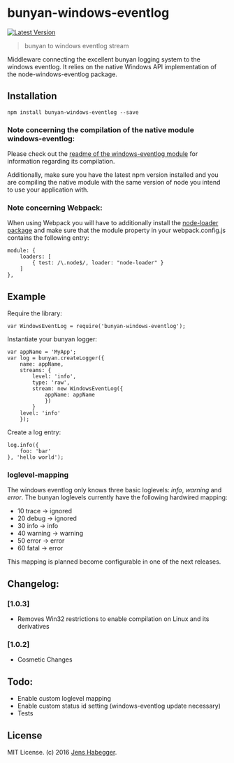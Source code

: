 # bunyan-windows-eventlog

[![Latest Version](https://img.shields.io/npm/v/bunyan-windows-eventlog.svg?style=flat-square)](https://npmjs.org/package/bunyan-windows-eventlog)

> bunyan to windows eventlog stream

Middleware connecting the excellent bunyan logging system to the windows eventlog. It relies on the native Windows API implementation of the node-windows-eventlog package. 

## Installation

    npm install bunyan-windows-eventlog --save 

### Note concerning the compilation of the native module windows-eventlog:

Please check out the [readme of the windows-eventlog module](https://github.com/jfromaniello/node-windows-eventlog) for information regarding its compilation. 

Additionally, make sure you have the latest npm version installed and you are compiling the native module with the same version of node you intend to use your application with.

### Note concerning Webpack:

When using Webpack you will have to additionally install the [node-loader package](https://www.npmjs.com/package/node-loader) and make sure that the module property in your webpack.config.js contains the following entry:

    module: {
        loaders: [
            { test: /\.node$/, loader: "node-loader" }
        ]
    },

## Example

Require the library:

    var WindowsEventLog = require('bunyan-windows-eventlog');

Instantiate your bunyan logger:

    var appName = 'MyApp';
    var log = bunyan.createLogger({
        name: appName,
        streams: {
            level: 'info',
            type: 'raw',
            stream: new WindowsEventLog({ 
                appName: appName 
                })
            }
        level: 'info'
        });

Create a log entry:

    log.info({
        foo: 'bar'
    }, 'hello world');

### loglevel-mapping

The windows eventlog only knows three basic loglevels: *info*, *warning* and *error*. The bunyan loglevels currently have the following hardwired mapping:
    
* 10 trace -> ignored
* 20 debug -> ignored
* 30 info -> info
* 40 warning -> warning
* 50 error -> error 
* 60 fatal -> error

This mapping is planned become configurable in one of the next releases.

## Changelog:

### [1.0.3]

* Removes Win32 restrictions to enable compilation on Linux and its derivatives

### [1.0.2]

* Cosmetic Changes

## Todo:

* Enable custom loglevel mapping
* Enable custom status id setting (windows-eventlog update necessary)
* Tests

## License

MIT License. (c) 2016 [Jens Habegger](jfc.habegger@gmail.com).

